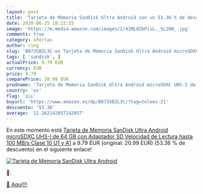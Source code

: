 ```yaml
---
layout: post
title: 'Tarjeta de Memoria SanDisk Ultra Android con un 53.36 % de descuento'
date: 2020-06-25 18:22:15
image: 'https://m.media-amazon.com/images/I/41ML8ZbPiiL._SL200_.jpg'
comments: true
category: ofertas
author: ring
slug: 'B073SB2L3C-es Tarjeta de Memoria SanDisk Ultra Android microSDXC UHS-I...'
tags: [ 'sandisk', ]
actualPrice: 9.79 EUR
currency: EUR
price: 9.79
comparePrice: 20.99 EUR
prodname: 'Tarjeta de Memoria SanDisk Ultra Android microSDXC UHS-I de 64 GB con Adaptador SD  Velocidad de Lectura hasta 100 MB/s  Clase 10  U1 y A1'
country: 'es'
flag: '🇪🇸'
buyurl: 'https://www.amazon.es/dp/B073SB2L3C/?tag=tolees-21'
descuento: '53.36'
average: '11.162142857142857'
---
```


En este momento está [Tarjeta de Memoria SanDisk Ultra Android microSDXC UHS-I de 64 GB con Adaptador SD  Velocidad de Lectura hasta 100 MB/s  Clase 10  U1 y A1](https://www.amazon.es/dp/B073SB2L3C/?tag=tolees-21) a 9.79 EUR (original: 20.99 EUR) (53.36 %  de descuento) en el siguiente enlace!

[![Tarjeta de Memoria SanDisk Ultra Android](https://m.media-amazon.com/images/I/41ML8ZbPiiL._SL200_.jpg)](https://www.amazon.es/dp/B073SB2L3C/?tag=tolees-21)

🔎:


[🛒 Aquí!!!](https://www.amazon.es/dp/B073SB2L3C/?tag=tolees-21)
